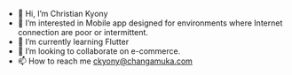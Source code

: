 - 👋 Hi, I’m Christian Kyony
- 👀 I’m interested in Mobile app designed for environments where Internet connection are poor or intermittent.
- 🌱 I’m currently learning Flutter
- 💞️ I’m looking to collaborate on e-commerce.
- 📫 How to reach me ckyony@changamuka.com

<!---
rhc/rhc is a ✨ special ✨ repository because its `README.md` (this file) appears on your GitHub profile.
You can click the Preview link to take a look at your changes.
--->

